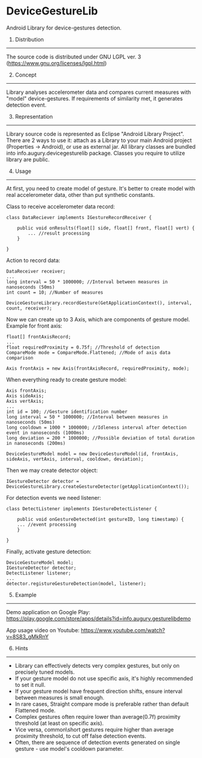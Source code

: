 DeviceGestureLib
================

Android Library for device-gestures detection.

1) Distribution
-------------------------
The source code is distributed under GNU LGPL ver. 3 (https://www.gnu.org/licenses/lgpl.html)

2) Concept
-------------------------
Library analyses accelerometer data and compares current measures with "model" device-gestures. If requirements of similarity met, it generates detection event.
 
3) Representation
-------------------------
Library source code is represented as Eclipse "Android Library Project". There are 2 ways to use it: attach as a Library to your main Android project (Properties -> Android), or use as external jar.
All library classes are bundled into info.augury.devicegesturelib package. Classes you require to utilize library are public.

4) Usage
-------------------------
At first, you need to create model of gesture. It's better to create model with real accelerometer data, other than put synthetic constants.

Class to receive accelerometer data record:

	class DataReciever implements IGestureRecordReceiver {

		public void onResults(float[] side, float[] front, float[] vert) {
			... //result processing
		}

	}

Action to record data:

	DataReceiver receiver;
	...
	long interval = 50 * 1000000; //Interval between measures in nanoseconds (50ms)
	int count = 10; //Number of measures  
	
	DeviceGestureLibrary.recordGesture(GetApplicationContext(), interval, count, receiver); 

Now we can create up to 3 Axis, which are components of gesture model. Example for front axis:

	float[] frontAxisRecord; 
	...
	float requiredProximity = 0.75f; //Threshold of detection
	CompareMode mode = CompareMode.Flattened; //Mode of axis data comparison
	
	Axis frontAxis = new Axis(frontAxisRecord, requiredProximity, mode);
	
When everything ready to create gesture model:

	Axis frontAxis;
	Axis sideAxis;
	Axis vertAxis;
	...
	int id = 100; //Gesture identification number
	long interval = 50 * 1000000; //Interval between measures in nanoseconds (50ms)
	long cooldown = 1000 * 1000000; //Idleness interval after detection event in nanoseconds (1000ms)
	long deviation = 200 * 1000000; //Possible deviation of total duration in nanoseconds (200ms)
	
	DeviceGestureModel model = new DeviceGestureModel(id, frontAxis, sideAxis, vertAxis, interval, cooldown, deviation);
	
Then we may create detector object:

	IGestureDetector detector = DeviceGestureLibrary.createGestureDetector(getApplicationContext());
	 
For detection events we need listener:

	class DetectListener implements IGestureDetectListener {
	
		public void onGestureDetected(int gestureID, long timestamp) {
		... //event processing
		}
	
	}
	
Finally, activate gesture detection:

	DeviceGestureModel model;
	IGestureDetector detector;
	DetectListener listener;
	...
	detector.registureGestureDetection(model, listener);


5) Example
-------------------------
Demo application on Google Play: https://play.google.com/store/apps/details?id=info.augury.gesturelibdemo

App usage video on Youtube: https://www.youtube.com/watch?v=8S83_gMkRnY

6) Hints
-------------------------
* Library can effectively detects very complex gestures, but only on precisely tuned models.
* If your gesture model do not use specific axis, it's highly recommended to set it null.
* If your gesture model have frequent direction shifts, ensure interval between measures is small enough.
* In rare cases, Straight compare mode is preferable rather than default Flattened mode.
* Complex gestures often require lower than average(0.7f) proximity threshold (at least on specific axis).
* Vice versa, common\short gestures require higher than average proximity threshold, to cut off false detection events.
* Often, there are sequence of detection events generated on single gesture - use model's cooldown parameter.
  
